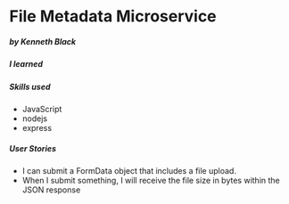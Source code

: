 # File Metadata Microservice
##### by Kenneth Black



##### I learned


##### Skills used 

 - JavaScript
 - nodejs
 - express

##### User Stories

 - I can submit a FormData object that includes a file upload.
 - When I submit something, I will receive the file size in bytes within the JSON response